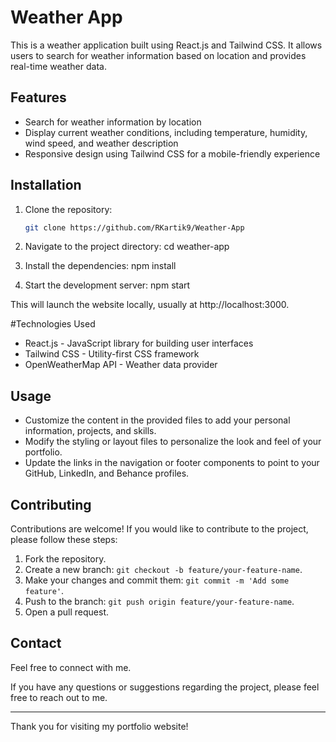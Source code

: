 # Weather App
This is a weather application built using React.js and Tailwind CSS. It allows users to search for weather information based on location and provides real-time weather data.

## Features

- Search for weather information by location
- Display current weather conditions, including temperature, humidity, wind speed, and weather description
- Responsive design using Tailwind CSS for a mobile-friendly experience

## Installation

1. Clone the repository:

   ```bash
   git clone https://github.com/RKartik9/Weather-App
   
2. Navigate to the project directory:
   cd weather-app
3. Install the dependencies:
  npm install
4. Start the development server:
   npm start



This will launch the website locally, usually at http://localhost:3000.

#Technologies Used
- React.js - JavaScript library for building user interfaces
- Tailwind CSS - Utility-first CSS framework
- OpenWeatherMap API - Weather data provider

## Usage

- Customize the content in the provided files to add your personal information, projects, and skills.
- Modify the styling or layout files to personalize the look and feel of your portfolio.
- Update the links in the navigation or footer components to point to your GitHub, LinkedIn, and Behance profiles.

## Contributing

Contributions are welcome! If you would like to contribute to the project, please follow these steps:

1. Fork the repository.
2. Create a new branch: `git checkout -b feature/your-feature-name`.
3. Make your changes and commit them: `git commit -m 'Add some feature'`.
4. Push to the branch: `git push origin feature/your-feature-name`.
5. Open a pull request.

## Contact

Feel free to connect with me.

If you have any questions or suggestions regarding the project, please feel free to reach out to me.

---

Thank you for visiting my portfolio website!


